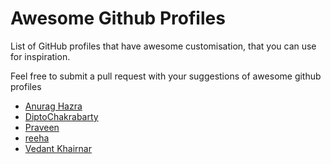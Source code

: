 # Awesome Github Profiles

List of GitHub profiles that have awesome customisation, that you can use for inspiration.

Feel free to submit a pull request with your suggestions of awesome github profiles

- [Anurag Hazra](https://github.com/anuraghazra)
- [DiptoChakrabarty](https://github.com/diptochakrabarty)
- [Praveen](https://github.com/praveenscience)
- [reeha](https://github.com/syedareehaquasar)
- [Vedant Khairnar](https://github.com/VedantKhairnar)
